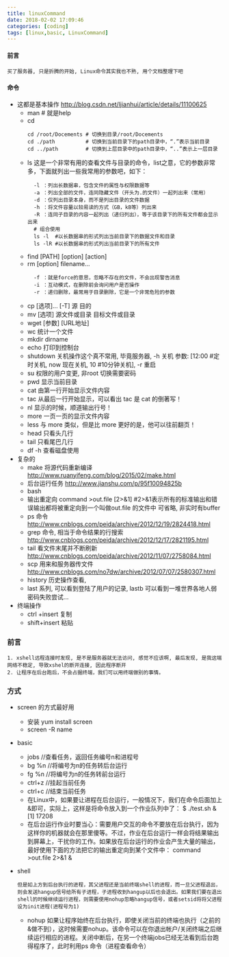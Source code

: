```yaml
---
title: linuxCommand
date: 2018-02-02 17:09:46
categories: [coding]
tags: [linux,basic, LinuxCommand]
---
```

#### 前言
```
买了服务器, 只是折腾的开始, Linux命令其实我也不熟, 用个文档整理下吧 
```
#### 命令
* 这都是基本操作
http://blog.csdn.net/ljianhui/article/details/11100625
    * man # 就是help
    * cd
      ```
      cd /root/Docements # 切换到目录/root/Docements  
      cd ./path          # 切换到当前目录下的path目录中，“.”表示当前目录    
      cd ../path         # 切换到上层目录中的path目录中，“..”表示上一层目录  
      ```
    * ls 这是一个非常有用的查看文件与目录的命令，list之意，它的参数非常多，下面就列出一些我常用的参数吧，如下：
      ```
        -l ：列出长数据串，包含文件的属性与权限数据等  
        -a ：列出全部的文件，连同隐藏文件（开头为.的文件）一起列出来（常用）  
        -d ：仅列出目录本身，而不是列出目录的文件数据  
        -h ：将文件容量以较易读的方式（GB，kB等）列出来  
        -R ：连同子目录的内容一起列出（递归列出），等于该目录下的所有文件都会显示出来  
        # 组合使用
        ls -l  #以长数据串的形式列出当前目录下的数据文件和目录  
        ls -lR #以长数据串的形式列出当前目录下的所有文件  
      ```
    *  find [PATH] [option] [action]  
    *  rm [option] filename… 
        ```
          -f ：就是force的意思，忽略不存在的文件，不会出现警告消息  
          -i ：互动模式，在删除前会询问用户是否操作  
          -r ：递归删除，最常用于目录删除，它是一个非常危险的参数  
        ```
    * cp [选项]... [-T] 源 目的
    * mv [选项] 源文件或目录 目标文件或目录
    * wget [参数] [URL地址]
    * wc 统计一个文件
    * mkdir dirname
    * echo 打印到控制台
    * shutdown 关机操作这个真不常用, 毕竟服务器, -h  关机 参数: [12:00 #定时关机, now 现在关机, 
10 #10分钟关机], -r 重启
    * su 权限的用户变更, 非root 切换需要密码
    * pwd 显示当前目录
    * cat  由第一行开始显示文件内容
    * tac  从最后一行开始显示，可以看出 tac 是 cat 的倒著写！
    * nl   显示的时候，顺道输出行号！
    * more 一页一页的显示文件内容
    * less 与 more 类似，但是比 more 更好的是，他可以往前翻页！
    * head 只看头几行
    * tail 只看尾巴几行
    * df -h 查看磁盘使用
* 复杂的
  - make 将源代码重新编译 http://www.ruanyifeng.com/blog/2015/02/make.html
  - 后台运行任务 http://www.jianshu.com/p/95f10094825b
  - bash
  - 输出重定向 command >out.file  [2>&1] #2>&1表示所有的标准输出和错误输出都将被重定向到一个叫做out.file 的文件中 可省略, 非实时有buffer
  - ps 命令 http://www.cnblogs.com/peida/archive/2012/12/19/2824418.html
  - grep 命令, 相当于命令结果的行搜索 http://www.cnblogs.com/peida/archive/2012/12/17/2821195.html
  - tail 看文件末尾并不断刷新 http://www.cnblogs.com/peida/archive/2012/11/07/2758084.html
  - scp 用来和服务器传文件 http://www.cnblogs.com/no7dw/archive/2012/07/07/2580307.html
  - history 历史操作查看,
  - last 系列, 可以看到登陆了用户的记录, lastb 可以看到一堆世界各地人弱密码失败尝试...
* 终端操作
  -  ctrl +insert 复制
  -  shift+insert 粘贴
 ### 前言
 ```
 1. xshell远程连接时发现, 是不是服务器就无法访问, 感觉不应该啊, 最后发现, 是我这端网络不稳定, 导致xshel的断开连接, 因此程序断开
 2. 让程序在后台跑后，不会占据终端，我们可以用终端做别的事情。
 ```
 ### 方式
 * screen 的方式最好用
    * 安装 yum install screen 
    * screen -R name
 * basic
   - jobs      //查看任务，返回任务编号n和进程号
   * bg  %n   //将编号为n的任务转后台运行
   * fg  %n   //将编号为n的任务转前台运行
   * ctrl+z    //挂起当前任务
   * ctrl+c    //结束当前任务
   * 在Linux中，如果要让进程在后台运行，一般情况下，我们在命令后面加上&即可，实际上，这样是将命令放入到一个作业队列中了：
       $ ./test.sh &
     [1] 17208
   *  在后台运行作业时要当心：需要用户交互的命令不要放在后台执行，因为这样你的机器就会在那里傻等。不过，作业在后台运行一样会将结果输出到屏幕上，干扰你的工作。如果放在后台运行的作业会产生大量的输出，最好使用下面的方法把它的输出重定向到某个文件中：
 command >out.file 2>&1 &
 
 * shell
   ```
   但是如上方到后台执行的进程，其父进程还是当前终端shell的进程，而一旦父进程退出，则会发送hangup信号给所有子进程，子进程收到hangup以后也会退出。如果我们要在退出shell的时候继续运行进程，则需要使用nohup忽略hangup信号，或者setsid将将父进程设为init进程(进程号为1)
   ```
   * nohup   如果让程序始终在后台执行，即使关闭当前的终端也执行（之前的&做不到），这时候需要nohup。该命令可以在你退出帐户/关闭终端之后继续运行相应的进程。关闭中断后，在另一个终端jobs已经无法看到后台跑得程序了，此时利用ps 命令（进程查看命令）
